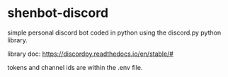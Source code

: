 # shenbot-discord
simple personal discord bot coded in python using the discord.py python library.

library doc: https://discordpy.readthedocs.io/en/stable/#

tokens and channel ids are within the .env file.
